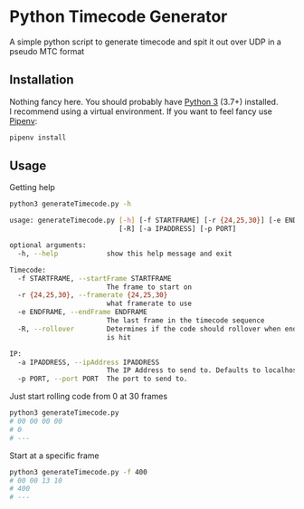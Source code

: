 # Python Timecode Generator

A simple python script to generate timecode and spit it out over UDP in a pseudo MTC format

## Installation

Nothing fancy here. You should probably have [Python 3][1] (3.7+) installed.  
I recommend using a virtual environment. If you want to feel fancy use [Pipenv][2]:

```bash
pipenv install
```

## Usage

Getting help

```bash
python3 generateTimecode.py -h

usage: generateTimecode.py [-h] [-f STARTFRAME] [-r {24,25,30}] [-e ENDFRAME]
                           [-R] [-a IPADDRESS] [-p PORT]

optional arguments:
  -h, --help            show this help message and exit

Timecode:
  -f STARTFRAME, --startFrame STARTFRAME
                        The frame to start on
  -r {24,25,30}, --framerate {24,25,30}
                        what framerate to use
  -e ENDFRAME, --endFrame ENDFRAME
                        The last frame in the timecode sequence
  -R, --rollover        Determines if the code should rollover when end frame
                        is hit

IP:
  -a IPADDRESS, --ipAddress IPADDRESS
                        The IP Address to send to. Defaults to localhost
  -p PORT, --port PORT  The port to send to.

```

Just start rolling code from 0 at 30 frames

```bash
python3 generateTimecode.py
# 00 00 00 00
# 0
# ---
```

Start at a specific frame

```bash
python3 generateTimecode.py -f 400
# 00 00 13 10
# 400
# ---
```

[1]: https://www.python.org/downloads/
[2]: https://pipenv.readthedocs.io/en/latest/
